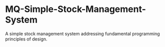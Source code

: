 # MQ-Simple-Stock-Management-System
A simple stock management system addressing fundamental programming principles of design.
